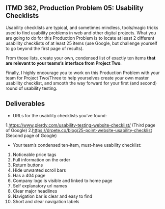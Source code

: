 ## ITMD 362, Production Problem 05: Usability Checklists

Usability checklists are typical, and sometimes mindless, tools/magic tricks used to find usability
problems in web and other digital projects. What you are going to do for this Production Problem is
to locate at least 2 different usability checklists of at least 25 items (use Google, but challenge
yourself to go beyond the first page of results).

From those lists, create your own, condensed list of exactly ten items **that are relevant to your
teams’s interface from Project Two**.

Finally, I highly encourage you to work on this Production Problem with your team for Project
Two/Three to help yourselves create your own master usability checklist, and smooth the way forward
for your first (and second) round of usability testing.

## Deliverables

* URLs for the usability checklists you’ve found:

1.https://www.plerdy.com/usability-testing-website-checklist/ (Third page of Google)
2.https://drpete.co/blog/25-point-website-usability-checklist (Second page of Google)


* Your team’s condensed ten-item, must-have usability checklist:

1. Noticeable price tags
2. Full information on the order
3. Return buttons
4. Hide unwanted scroll bars
5. Has a 404 page
6. Company logo is visible and linked to home page
7. Self explanatory url names
8. Clear major headlines
9. Navigation bar is clear and easy to find
10. Short and clear navigation labels
